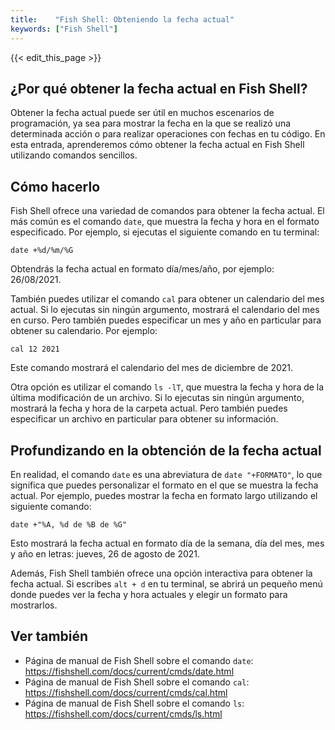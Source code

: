 ```yaml
---
title:    "Fish Shell: Obteniendo la fecha actual"
keywords: ["Fish Shell"]
---
```


{{< edit_this_page >}}

## ¿Por qué obtener la fecha actual en Fish Shell?

Obtener la fecha actual puede ser útil en muchos escenarios de programación, ya sea para mostrar la fecha en la que se realizó una determinada acción o para realizar operaciones con fechas en tu código. En esta entrada, aprenderemos cómo obtener la fecha actual en Fish Shell utilizando comandos sencillos.

## Cómo hacerlo

Fish Shell ofrece una variedad de comandos para obtener la fecha actual. El más común es el comando `date`, que muestra la fecha y hora en el formato especificado. Por ejemplo, si ejecutas el siguiente comando en tu terminal:

```Fish Shell
date +%d/%m/%G
```

Obtendrás la fecha actual en formato día/mes/año, por ejemplo: 26/08/2021.

También puedes utilizar el comando `cal` para obtener un calendario del mes actual. Si lo ejecutas sin ningún argumento, mostrará el calendario del mes en curso. Pero también puedes especificar un mes y año en particular para obtener su calendario. Por ejemplo:

```Fish Shell
cal 12 2021
```

Este comando mostrará el calendario del mes de diciembre de 2021.

Otra opción es utilizar el comando `ls -lT`, que muestra la fecha y hora de la última modificación de un archivo. Si lo ejecutas sin ningún argumento, mostrará la fecha y hora de la carpeta actual. Pero también puedes especificar un archivo en particular para obtener su información.

## Profundizando en la obtención de la fecha actual

En realidad, el comando `date` es una abreviatura de `date "+FORMATO"`, lo que significa que puedes personalizar el formato en el que se muestra la fecha actual. Por ejemplo, puedes mostrar la fecha en formato largo utilizando el siguiente comando:

```Fish Shell
date +"%A, %d de %B de %G"
```

Esto mostrará la fecha actual en formato día de la semana, día del mes, mes y año en letras: jueves, 26 de agosto de 2021.

Además, Fish Shell también ofrece una opción interactiva para obtener la fecha actual. Si escribes `alt + d` en tu terminal, se abrirá un pequeño menú donde puedes ver la fecha y hora actuales y elegir un formato para mostrarlos.

## Ver también

- Página de manual de Fish Shell sobre el comando `date`: https://fishshell.com/docs/current/cmds/date.html
- Página de manual de Fish Shell sobre el comando `cal`: https://fishshell.com/docs/current/cmds/cal.html
- Página de manual de Fish Shell sobre el comando `ls`: https://fishshell.com/docs/current/cmds/ls.html